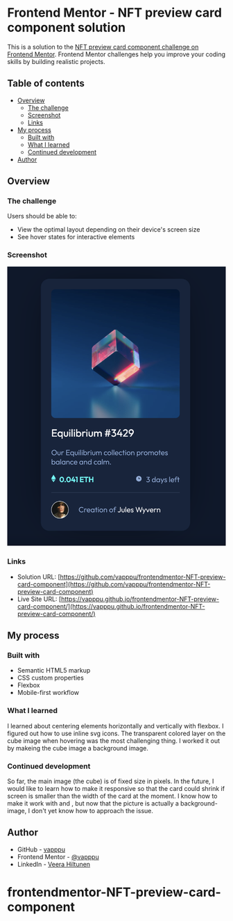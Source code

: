 # Frontend Mentor - NFT preview card component solution

This is a solution to the [NFT preview card component challenge on Frontend Mentor](https://www.frontendmentor.io/challenges/nft-preview-card-component-SbdUL_w0U). Frontend Mentor challenges help you improve your coding skills by building realistic projects.

## Table of contents

- [Overview](#overview)
  - [The challenge](#the-challenge)
  - [Screenshot](#screenshot)
  - [Links](#links)
- [My process](#my-process)
  - [Built with](#built-with)
  - [What I learned](#what-i-learned)
  - [Continued development](#continued-development)
- [Author](#author)

## Overview

### The challenge

Users should be able to:

- View the optimal layout depending on their device's screen size
- See hover states for interactive elements

### Screenshot

![](./screenshot.png)

### Links

- Solution URL: [https://github.com/vapppu/frontendmentor-NFT-preview-card-component](https://github.com/vapppu/frontendmentor-NFT-preview-card-component)
- Live Site URL: [https://vapppu.github.io/frontendmentor-NFT-preview-card-component/](https://vapppu.github.io/frontendmentor-NFT-preview-card-component/)

## My process

### Built with

- Semantic HTML5 markup
- CSS custom properties
- Flexbox
- Mobile-first workflow

### What I learned

I learned about centering elements horizontally and vertically with flexbox. I figured out how to use inline svg icons. The transparent colored layer on the cube image when hovering was the most challenging thing. I worked it out by makeing the cube image a background image.

### Continued development

So far, the main image (the cube) is of fixed size in pixels. In the future, I would like to learn how to make it responsive so that the card could shrink if screen is smaller than the width of the card at the moment. I know how to make it work with and <img>, but now that the picture is actually a background-image, I don't yet know how to approach the issue.

## Author

- GitHub - [vapppu](https://github.com/vapppu)
- Frontend Mentor - [@vapppu](https://www.frontendmentor.io/profile/vapppu)
- LinkedIn - [Veera Hiltunen](https://www.linkedin.com/in/veera-hiltunen-219a55235/)

# frontendmentor-NFT-preview-card-component
